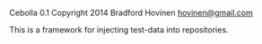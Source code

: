 Cebolla 0.1
Copyright 2014 Bradford Hovinen <hovinen@gmail.com>

This is a framework for injecting test-data into repositories.